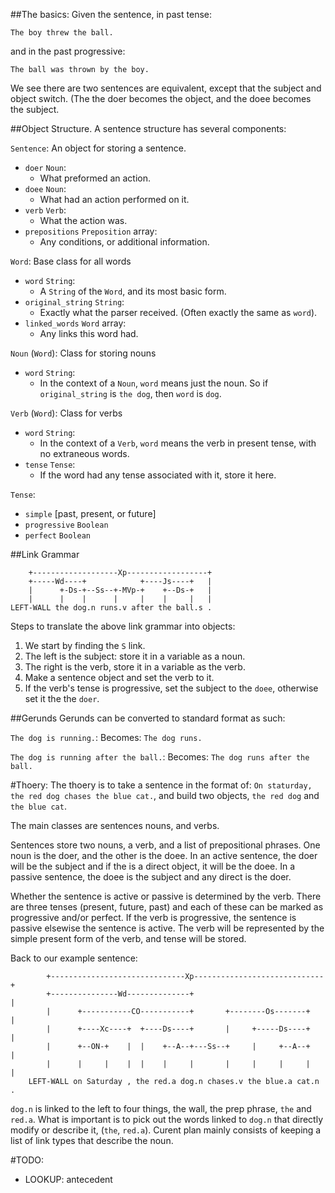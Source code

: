 ##The basics:
Given the sentence, in past tense:

	The boy threw the ball.

and in the past progressive:
	
	The ball was thrown by the boy.
	
We see there are two sentences are equivalent, except that the subject and object switch. (The the doer becomes the object, and the doee becomes the subject.


##Object Structure.
A sentence structure has several components:

`Sentence`: An object for storing a sentence. 
 
 - `doer` `Noun`:
 	- What preformed an action.
 - `doee` `Noun`:
 	- What had an action performed on it.
 - `verb` `Verb`:
 	- What the action was.
 - `prepositions` `Preposition` array:
 	- Any conditions, or additional information. 

`Word`: Base class for all words

 - `word` `String`:
 	 - A `String` of the `Word`, and its most basic form.
 - `original_string` `String`:
 	 - Exactly what the parser received. (Often exactly the same as `word`).
 - `linked_words` `Word` array:
 	 - Any links this word had.

`Noun` (`Word`): Class for storing nouns

 - `word` `String`:
 	- In the context of a `Noun`, `word` means just the noun. So if `original_string` is `the dog`, then `word` is `dog`.

`Verb` (`Word`): Class for verbs

 - `word` `String`:
 	 - In the context of a `Verb`, `word` means the verb in present tense, with no extraneous words.
 - `tense` `Tense`:
 	 - If the word had any tense associated with it, store it here.
 	 
`Tense`: 
	
 - `simple` [past, present, or future]
 - `progressive` `Boolean`
 - `perfect` `Boolean`

##Link Grammar

		+-------------------Xp------------------+
		+-----Wd----+            +----Js----+   |
		|      +-Ds-+--Ss--+-MVp-+    +--Ds-+   |
		|      |    |      |     |    |     |   |
	LEFT-WALL the dog.n runs.v after the ball.s . 

Steps to translate the above link grammar into objects:

 1. We start by finding the `S` link.
 2. The left is the subject: store it in a variable as a noun.
 3. The right is the verb, store it in a variable as the verb. 
 4. Make a sentence object and set the verb to it.
 5. If the verb's tense is progressive, set the subject to the `doee`, otherwise set it the the `doer`. 


##Gerunds
Gerunds can be  converted to standard format as such:

`The dog is running.`:
Becomes: `The dog runs.`

`The dog is running after the ball.`:
Becomes: `The dog runs after the ball.`






#Thoery:
The thoery is to take a sentence in the format of: `On staturday, the red dog chases the blue cat.`, and build two objects, `the red dog` and `the blue cat`. 

The main classes are sentences nouns, and verbs. 

Sentences store two nouns, a verb, and a list of prepositional phrases. One noun is the doer, and the other is the doee. In an active sentence, the doer will be the subject and if the is a direct object, it will be the doee. In a passive sentence, the doee is the subject and any direct is the doer. 

Whether the sentence is active or passive is determined by the verb. There are three tenses (present, future, past) and each of these can be marked as progressive and/or perfect. If the verb is progressive, the sentence is passive elsewise the sentence is active. The verb will be represented by the simple present form of the verb, and tense will be stored.

Back to our example sentence:

            +------------------------------Xp-----------------------------+
            +---------------Wd--------------+                             |
            |      +-----------CO-----------+       +--------Os-------+   |
            |      +----Xc----+  +----Ds----+       |     +-----Ds----+   |
       	    |      +--ON-+    |  |    +--A--+---Ss--+     |     +--A--+   |
    	    |      |     |    |  |    |     |       |     |     |     |   |
    	LEFT-WALL on Saturday , the red.a dog.n chases.v the blue.a cat.n . 

`dog.n` is linked to the left to four things, the wall, the prep phrase, `the` and `red.a`. What is important is to pick out the words linked to `dog.n` that directly modify or describe it, (`the`, `red.a`). Curent plan mainly consists of keeping a list of link types that describe the noun. 

#TODO:

* LOOKUP: antecedent

